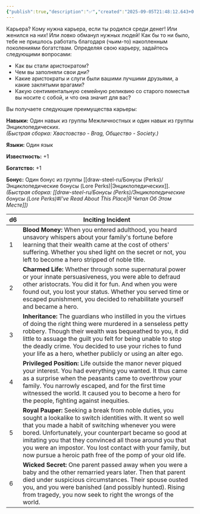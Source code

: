```yaml
---
{"publish":true,"description":"✅","created":"2025-09-05T21:48:12.643+02:00","modified":"2025-09-14T00:33:14.714+02:00","cssclasses":""}
---
```


Карьера? Кому нужна карьера, если ты родился среди денег! Или женился на них! Или ловко обманул нужных людей! Как бы то ни было, тебе не пришлось работать благодаря (чьим-то) накопленным поколениями богатствам. Определяя свою карьеру, задайтесь следующими вопросами:

- Как вы стали аристократом?    
- Чем вы заполняли свои дни?    
- Какие аристократы и слуги были вашими лучшими друзьями, а какие заклятыми врагами?    
- Какую сентиментальную семейную реликвию со старого поместья вы носите с собой, и что она значит для вас?

Вы получаете следующие преимущества карьеры:

**Навыки:** Один навык из группы Межличностных и один навык из группы Энциклопедических.  
_(Быстрая сборка: Хвастовство - Brag, Общество - Society.)_

**Языки:** Один язык

**Известность:** +1

**Богатство:** +1

**Бонус:** Один бонус из группы [[draw-steel-ru/Бонусы (Perks)/Энциклопедические бонусы (Lore Perks)\|Энциклопедических]].  
_(Быстрая сборка: [[draw-steel-ru/Бонусы (Perks)/Энциклопедические бонусы (Lore Perks)#I've Read About This Place\|Я Читал Об Этом Месте]])_

| d6  | Inciting Incident                                                                                                                                                                                                                                                                                                                                                                                                         |
| --- | ------------------------------------------------------------------------------------------------------------------------------------------------------------------------------------------------------------------------------------------------------------------------------------------------------------------------------------------------------------------------------------------------------------------------- |
| 1   | **Blood Money:** When you entered adulthood, you heard unsavory whispers about your family's fortune before learning that their wealth came at the cost of others' suffering. Whether you shed light on the secret or not, you left to become a hero stripped of noble title.                                                                                                                                             |
| 2   | **Charmed Life:** Whether through some supernatural power or your innate persuasiveness, you were able to defraud other aristocrats. You did it for fun. And when you were found out, you lost your status. Whether you served time or escaped punishment, you decided to rehabilitate yourself and became a hero.                                                                                                        |
| 3   | **Inheritance:** The guardians who instilled in you the virtues of doing the right thing were murdered in a senseless petty robbery. Though their wealth was bequeathed to you, it did little to assuage the guilt you felt for being unable to stop the deadly crime. You decided to use your riches to fund your life as a hero, whether publicly or using an alter ego.                                                |
| 4   | **Privileged Position:** Life outside the manor never piqued your interest. You had everything you wanted. It thus came as a surprise when the peasants came to overthrow your family. You narrowly escaped, and for the first time witnessed the world. It caused you to become a hero for the people, fighting against inequities.                                                                                      |
| 5   | **Royal Pauper:** Seeking a break from noble duties, you sought a lookalike to switch identities with. It went so well that you made a habit of switching whenever you were bored. Unfortunately, your counterpart became so good at imitating you that they convinced all those around you that you were an impostor. You lost contact with your family, but now pursue a heroic path free of the pomp of your old life. |
| 6   | **Wicked Secret:** One parent passed away when you were a baby and the other remarried years later. Then that parent died under suspicious circumstances. Their spouse ousted you, and you were banished (and possibly hunted). Rising from tragedy, you now seek to right the wrongs of the world.                                                                                                                       |
